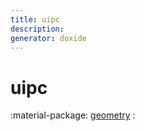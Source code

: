 ```yaml
---
title: uipc
description: 
generator: doxide
---
```



# uipc



:material-package: [geometry](geometry/index.md)
:   

